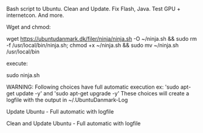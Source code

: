 Bash script to Ubuntu. Clean and Update. Fix Flash, Java. Test GPU + internetcon. And more.


Wget and chmod:

wget https://ubuntudanmark.dk/filer/ninja/ninja.sh -O ~/ninja.sh && sudo rm -f /usr/local/bin/ninja.sh; chmod +x ~/ninja.sh && sudo mv ~/ninja.sh /usr/local/bin


execute:

sudo ninja.sh


WARNING: Following choices have full automatic execution ex:
'sudo apt-get update -y' and 'sudo apt-get upgrade -y'
These choices will create a logfile with the output in ~/.UbuntuDanmark-Log

Update Ubuntu - Full automatic with logfile

Clean and Update Ubuntu - Full automatic with logfile
